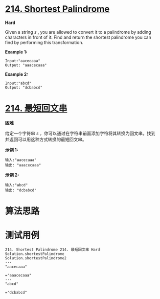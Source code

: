 # [214. Shortest Palindrome][enTitle]

**Hard**

Given a string  *s* , you are allowed to convert it to a palindrome by adding characters in front of it. Find and return the shortest palindrome you can find by performing this transformation.

**Example 1:** 

```
Input:"aacecaaa"
Output: "aaacecaaa"

```

**Example 2:** 

```
Input:"abcd"
Output: "dcbabcd"
```


# [214. 最短回文串][cnTitle]

**困难**

给定一个字符串  *s* ，你可以通过在字符串前面添加字符将其转换为回文串。找到并返回可以用这种方式转换的最短回文串。

**示例 1:** 

```
输入:"aacecaaa"
输出: "aaacecaaa"

```

**示例 2:** 

```
输入:"abcd"
输出: "dcbabcd"
```




# 算法思路

# 测试用例
```
214. Shortest Palindrome 214. 最短回文串 Hard
Solution.shortestPalindrome
Solution.shortestPalindrome2
---
"aacecaaa"

="aaacecaaa"
---
"abcd"

="dcbabcd"
```

[enTitle]: https://leetcode.com/problems/shortest-palindrome/
[cnTitle]: https://leetcode-cn.com/problems/shortest-palindrome/
